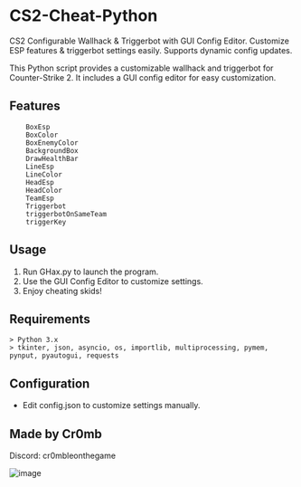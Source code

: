 # CS2-Cheat-Python
CS2 Configurable Wallhack &amp; Triggerbot with GUI Config Editor. Customize ESP features &amp; triggerbot settings easily. Supports dynamic config updates.

This Python script provides a customizable wallhack and triggerbot for Counter-Strike 2. It includes a GUI config editor for easy customization.


## Features
```
    BoxEsp
    BoxColor
    BoxEnemyColor
    BackgroundBox
    DrawHealthBar
    LineEsp
    LineColor
    HeadEsp
    HeadColor
    TeamEsp
    Triggerbot
	triggerbotOnSameTeam
    triggerKey
```
## Usage
1. Run GHax.py to launch the program.
2. Use the GUI Config Editor to customize settings.
3. Enjoy cheating skids!

## Requirements
```
> Python 3.x
> tkinter, json, asyncio, os, importlib, multiprocessing, pymem, pynput, pyautogui, requests
```

## Configuration
- Edit config.json to customize settings manually.


## Made by Cr0mb
Discord: cr0mbleonthegame


![image](https://github.com/Cr0mb/CS2-Cheat-Python/assets/137664526/a6a89dc7-ef25-49bd-9f29-a76efe09660f)
